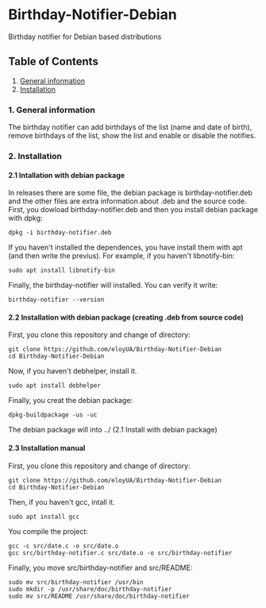 # Birthday-Notifier-Debian
Birthday notifier for Debian based distributions
## Table of Contents
1. [General information](#general-information)
2. [Installation](#installation)

### 1. General information
The birthday notifier can add birthdays of the list (name and date of birth), remove birthdays of the list, show the list and enable or disable the notifies.


### 2. Installation
#### 2.1 Intallation with debian package
In releases there are some file, the debian package is birthday-notifier.deb and the other files are extra information about .deb and the source code.
First, you dowload birthday-notifier.deb and then you install debian package with dpkg:
```
dpkg -i birthday-notifier.deb
```
If you haven't installed the dependences, you have install them with apt (and then write the previus). For example, if you haven't libnotify-bin:
```
sudo apt install libnotify-bin
```
Finally, the birthday-notifier will installed. You can verify it write:
```
birthday-notifier --version
```


#### 2.2 Installation with debian package (creating .deb from source code)
First, you clone this repository and change of directory:
```
git clone https://github.com/eloyUA/Birthday-Notifier-Debian
cd Birthday-Notifier-Debian
```
Now, if you haven't debhelper, install it.
```
sudo apt install debhelper
```
Finally, you creat the debian package:
```
dpkg-buildpackage -us -uc
```
The debian package will into ../ (2.1 Install with debian package)


#### 2.3 Installation manual
First, you clone this repository and change of directory:
```
git clone https://github.com/eloyUA/Birthday-Notifier-Debian
cd Birthday-Notifier-Debian
```
Then, if you haven't gcc, intall it.
```
sudo apt install gcc
```
You compile the project:
```
gcc -c src/date.c -o src/date.o
gcc src/birthday-notifier.c src/date.o -o src/birthday-notifier
```
Finally, you move src/birthday-notifier and src/README:
```
sudo mv src/birthday-notifier /usr/bin
sudo mkdir -p /usr/share/doc/birthday-notifier
sudo mv src/README /usr/share/doc/birthday-notifier
```
